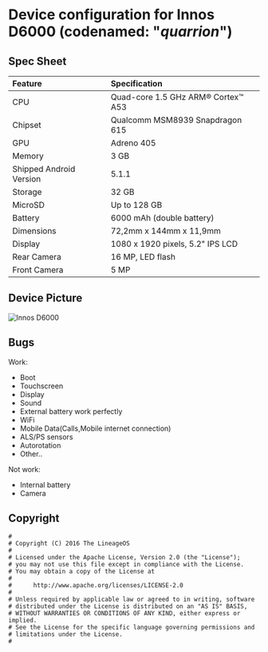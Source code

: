 # Device configuration for Innos D6000 (codenamed: "_quarrion_")

## Spec Sheet

| Feature                 | Specification                     |
| :---------------------- | :-------------------------------- |
| CPU                     | Quad-core 1.5 GHz ARM® Cortex™ A53|
| Chipset                 | Qualcomm MSM8939 Snapdragon 615   |
| GPU                     | Adreno 405                        |
| Memory                  | 3 GB                              |
| Shipped Android Version | 5.1.1                             |
| Storage                 | 32 GB                             |
| MicroSD                 | Up to 128 GB                      |
| Battery                 | 6000 mAh (double battery)         |
| Dimensions              | 72,2mm x 144mm x 11,9mm           |
| Display                 | 1080 x 1920 pixels, 5.2" IPS LCD  |
| Rear Camera             | 16 MP, LED flash                  |
| Front Camera            | 5 MP                              |

## Device Picture

![Innos D6000](https://s.4pda.to/Ystuk8ETSwpOz2DbFiGyGgGk0KKWVhMrZ3mwMQkyCWUgWFYMCcR.jpg "Innos D6000")

## Bugs
Work:
- Boot
- Touchscreen
- Display
- Sound
- External battery work perfectly
- WiFi
- Mobile Data(Calls,Mobile internet connection)
- ALS/PS sensors
- Autorotation
- Other..

Not work:
- Internal battery
- Camera

## Copyright

```
#
# Copyright (C) 2016 The LineageOS
#
# Licensed under the Apache License, Version 2.0 (the "License");
# you may not use this file except in compliance with the License.
# You may obtain a copy of the License at
#
#      http://www.apache.org/licenses/LICENSE-2.0
#
# Unless required by applicable law or agreed to in writing, software
# distributed under the License is distributed on an "AS IS" BASIS,
# WITHOUT WARRANTIES OR CONDITIONS OF ANY KIND, either express or implied.
# See the License for the specific language governing permissions and
# limitations under the License.
#